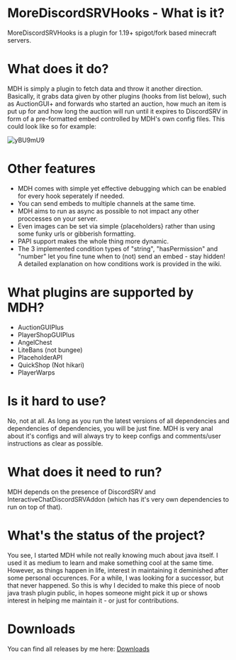 # MoreDiscordSRVHooks - What is it?
MoreDiscordSRVHooks is a plugin for 1.19+ spigot/fork based minecraft servers.

# What does it do?
MDH is simply a plugin to fetch data and throw it another direction. Basically, it grabs data given by other
plugins (hooks from list below), such as AuctionGUI+ and forwards who started an auction, how much an item is put up for and how long the auction will run until it expires
to DiscordSRV in form of a pre-formatted embed controlled by MDH's own config files. This could look like so for example: 

![yBU9mU9](https://github.com/ZeromaniacMc/MoreDiscordSRVHooks/assets/94971971/13367ffb-b701-4735-bbf2-03a4c6a32876)

# Other features
- MDH comes with simple yet effective debugging which can be enabled for every hook seperately if needed.
- You can send embeds to multiple channels at the same time.
- MDH aims to run as async as possible to not impact any other proccesses on your server.
- Even images can be set via simple {placeholders} rather than using some funky urls or gibberish formatting.
- PAPI support makes the whole thing more dynamic.
- The 3 implemented condition types of "string", "hasPermission" and "number" let you fine tune when to (not) send an embed - stay hidden!
  A detailed explanation on how conditions work is provided in the wiki.

# What plugins are supported by MDH?
  - AuctionGUIPlus
  - PlayerShopGUIPlus
  - AngelChest
  - LiteBans (not bungee)
  - PlaceholderAPI
  - QuickShop (Not hikari)
  - PlayerWarps

# Is it hard to use?
No, not at all. As long as you run the latest versions of all dependencies and dependencies of dependencies, you will be just fine.
MDH is very anal about it's configs and will always try to keep configs and comments/user instructions as clear as possible.

# What does it need to run?
MDH depends on the presence of DiscordSRV and InteractiveChatDiscordSRVAddon (which has it's very own dependencies to run on top of that). 

# What's the status of the project?
You see, I started MDH while not really knowing much about java itself. I used it as medium to learn and make something cool at the same
time. However, as things happen in life, interest in maintaining it deminished after some personal occurences.
For a while, I was looking for a successor, but that never happened. So this is why I decided to make this piece of noob java trash plugin public,
in hopes someone might pick it up or shows interest in helping me maintain it - or just for contributions. 

# Downloads
You can find all releases by me here: [Downloads](https://github.com/ZeromaniacMc/MoreDiscordSRVHooks/releases)
